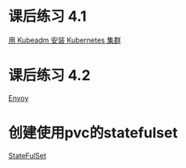 # 课后练习 4.1
[用 Kubeadm 安装 Kubernetes 集群](https://github.com/hecomlilong/cloud-native-training-camp/blob/master/mod4/kubenetes_install.md)
# 课后练习 4.2
[Envoy](github.com/hecomlilong/cloud-native-training-camp/blob/master/mod4/envoy.md)
# 创建使用pvc的statefulset
[StateFulSet](github.com/hecomlilong/cloud-native-training-camp/blob/master/mod4/statefulset.md)
